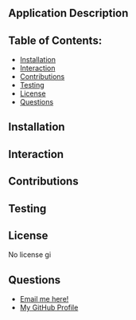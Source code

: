 
# 

## Application Description


## Table of Contents:
- [Installation](##installation)
- [Interaction](##interaction)
- [Contributions](##contributions)
- [Testing](##testing)
- [License](##license)
- [Questions](##questions)

## Installation


## Interaction


## Contributions


## Testing


## License
No license
gi
## Questions
- [Email me here!](mailto:)
- [My GitHub Profile](https://www.github.com/)
